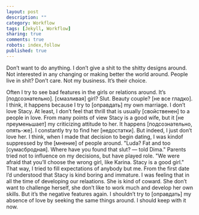 ```yaml
---
layout: post
description: ""
category: Workflow
tags: [Jekyll, Workflow]
sharing: true
comments: true
robots: index,follow
published: true
---
```


Don’t want to do anything. I don’t give a shit to the shitty designs around. Not interested in any changing or making better the world around. People live in shit? Don’t care. Not my business. It’s their choice.

Often I try to see bad features in the girls or relations around. It’s [подсознательно]. [смазливая] girl? Slut. Beauty couple? [не все гладко].
I think, it happens because I try to [оправдать] my own marriage. I don’t love Stacy. At least, I don’t feel that thrill that is usually [свойственен] to a people in love. From many points of view Stacy is a good wife, but it [не преуменьшает] my criticizing attitude to her. It happens [подсознательно, опять-же]. I constantly try to find her [недостатки]. But indeed, I just don’t love her. I think, when I made that decision to begin dating, I was kindof suppressed by the [мнение] of people around. "Luda? Fat and too [сумасбродная]. Where have you found that slut? — told Dima." Parents tried not to influence on my decisions, but have played role. "We were afraid that you’ll choose the wrong girl, like Karina. Stacy is a good girl." That way, I tried to fill expectations of anybody but me.
From the first date I’d understood that Stacy is kind boring and immature. I was feeling that in all the time of developing our relaations. She is kind of coward. She don’t want to challenge herself, she don’t like to work much and develop her own skills. But it’s the negative features again.
I shouldn’t try to [оправдать] my absence of love by seeking the same things around. I should keep with it now.
